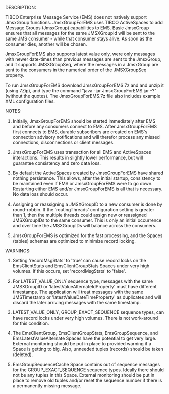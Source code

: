 DESCRIPTION:

TIBCO Enterprise Message Service (EMS) does not natively support JmsxGroup functions.  JmsxGroupForEMS uses TIBCO ActiveSpaces to add Message Groups (JmsxGroup) capabilities to EMS. Basic JmsxGroup ensures that all messages for the same JMSXGroupId will be sent to the same JMS consumer - while that consumer stays alive. As soon as the consumer dies, another will be chosen.

JmsxGroupForEMS also supports latest value only, were only messages with newer date-times than previous messages are sent to the JmsxGroup, and it supports JMSXGroupSeq, where the messages in a JmsxGroup are sent to the consumers in the numerical order of the JMSXGroupSeq property.

To run JmsxGroupForEMS download JmsxGroupForEMS.7z and and unzip it (using 7Zip), and type the command "java -jar JmsxGroupForEMS.jar -?" (without the quotes).  The JmsxGroupForEMS.7z file also includes example XML configuration files.

NOTES:

1)  Initially, JmsxGroupForEMS should be started immediately after EMS and before any consumers connect to EMS.  After JmsxGroupForEMS first connects to EMS, durable subscribers are created on EMS's connection advisory notifications and will therefor process any missed connections, disconnections or client messages.

2)  JmsxGroupForEMS uses transaction for all EMS and ActiveSpaces interactions.  This results in slightly lower performance, but will guarantee consistency and zero data loss.

3)  By default the ActiveSpaces created by JmsxGroupForEMS have shared nothing persistence.  This allows, after the initial startup, consistency to be maintained even if EMS or JmsxGroupForEMS were to go down.  Restarting either EMS and/or JmsxGroupForEMS is all that is necessary.  No data loss should occur.

4)  Assigning or reassigning a JMSXGroupID to a new consumer is done by round-robbin.  If the 'routingThreads' configuration setting is greater than 1, then the multiple threads could assign new or reassigned JMSXGroupIDs to the same consumer.  This is only an initial occurrence and over time the JMSXGroupIDs will balance across the consumers.

5)  JmsxGroupForEMS is optimized for the fast processing, and the Spaces (tables) schemas are optimized to minimize record locking.

WARNINGS:

1)  Setting 'recordMsgStats' to 'true' can cause record locks on the EmsClientStats and EmsClientGroupStats Spaces under very high volumes.  If this occurs, set 'recordMsgStats' to 'false'.

2)  For LATEST_VALUE_ONLY sequence type, messages with the same JMSXGroupID or 'latestValueAlternateIdProperty' must have different timestamps.  The application will treat messages with the same JMSTimestamp or 'latestValueDateTimeProperty' as duplicates and will discard the later arriving messages with the same timestamp.

3)  LATEST_VALUE_ONLY, GROUP_EXACT_SEQUENCE sequence types, can have record locks under very high volumes.  There is not work-around for this condition.

4)  The EmsClientGroup, EmsClientGroupStats, EmsGroupSequence, and EmsLatestValueAlternate Spaces have the potential to get very large.  External monitoring should be put in place to provided warning if a Space is getting to big.  Also, unneeded tuples (records) should be taken (deleted).

5)  EmsGroupSequenceCache Space contains out of sequence messages for the GROUP_EXACT_SEQUENCE sequence types.  Ideally there should not be any tuples in this Space.  External monitoring should be put in place to remove old tuples and/or reset the sequence number if there is a permanently missing message.